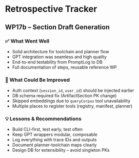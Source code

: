 # Retrospective Tracker

## WP17b – Section Draft Generation

### ✅ What Went Well
- Solid architecture for toolchain and planner flow
- GPT integration was seamless and high quality
- End-to-end testability from PromptLog to DB
- Full documentation of steps, reusable reference WP

### 🤔 What Could Be Improved
- Auth context (`session_id`, `user_id`) should be injected earlier
- DB schema required fix (ArtifactSection PK change)
- Skipped embeddings due to `queryCorpus` tool unavailability
- Multiple places to register tools (registry, manifest, planner)

### 💡 Lessons & Recommendations
- Build CLI-first, test early, test often
- Keep GPT wrappers modular, composable
- Log everything with trace IDs and outputs
- Document planner-toolchain maps clearly
- Design DB for extensibility – avoid singleton PKs